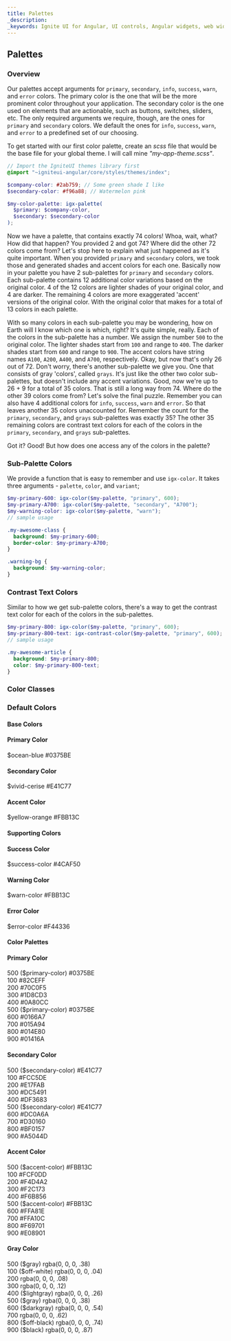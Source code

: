 ```yaml
---
title: Palettes
_description: 
_keywords: Ignite UI for Angular, UI controls, Angular widgets, web widgets, UI widgets, Angular, Native Angular Components Suite, Native Angular Controls, Native Angular Components Library 
---
```


## Palettes

### Overview

Our palettes accept arguments for `primary`, `secondary`, `info`, `success`, `warn`, and `error` colors. The primary color is the one that will be the more prominent color throughout your application. The secondary color is the one used on elements that are actionable, such as buttons, switches, sliders, etc. The only required arguments we require, though, are the ones for `primary` and `secondary` colors. We default the ones for `info`, `success`, `warn`, and `error` to a predefined set of our choosing.

To get started with our first color palette, create an _scss_ file that would be the base file for your global theme. I will call mine _"my-app-theme.scss"_.

```scss
// Import the IgniteUI themes library first
@import "~igniteui-angular/core/styles/themes/index";

$company-color: #2ab759; // Some green shade I like
$secondary-color: #f96a88; // Watermelon pink

$my-color-palette: igx-palette(
  $primary: $company-color,
  $secondary: $secondary-color
);
```

Now we have a palette, that contains exactly 74 colors! Whoa, wait, what? How did that happen? You provided 2 and got 74? Where did the other 72 colors come from?
Let's stop here to explain what just happened as it's quite important. When you provided `primary` and `secondary` colors, we took those and generated shades and accent colors for each one. Basically now in your palette you have 2 sub-palettes for `primary` and `secondary` colors. Each sub-palette contains 12 additional color variations based on the original color. 4 of the 12 colors are lighter shades of your original color, and 4 are darker. The remaining 4 colors are more exaggerated 'accent' versions of the original color. With the original color that makes for a total of 13 colors in each palette.

With so many colors in each sub-palette you may be wondering, how on Earth will I know which one is which, right? It's quite simple, really. Each of the colors in the sub-palette has a number. We assign the number `500` to the original color. The lighter shades start from `100` and range to `400`. The darker shades start from `600` and range to `900`. The accent colors have string names `A100`, `A200`, `A400`, and `A700`, respectively. Okay, but now that's only 26 out of 72. Don't worry, there's another sub-palette we give you. One that consists of gray 'colors', called `grays`. It's just like the other two color sub-palettes, but doesn't include any accent variations. Good, now we're up to 26 + 9 for a total of 35 colors. That is still a long way from 74. Where do the other 39 colors come from? Let's solve the final puzzle. Remember you can also have 4 additional colors for `info`, `success`, `warn` and `error`. So that leaves another 35 colors unaccounted for. Remember the count for the `primary`, `secondary`, and `grays` sub-palettes was exactly 35? The other 35 remaining colors are contrast text colors for each of the colors in the `primary`, `secondary`, and `grays` sub-palettes.

Got it? Good! But how does one access any of the colors in the palette?

<div class="divider"></div>

### Sub-Palette Colors

We provide a function that is easy to remember and use `igx-color`. It takes three arguments - `palette`, `color`, and `variant`;

```scss
$my-primary-600: igx-color($my-palette, "primary", 600);
$my-primary-A700: igx-color($my-palette, "secondary", "A700");
$my-warning-color: igx-color($my-palette, "warn");
// sample usage

.my-awesome-class {
  background: $my-primary-600;
  border-color: $my-primary-A700;
}

.warning-bg {
  background: $my-warning-color;
}
```

<div class="divider"></div>

### Contrast Text Colors

Similar to how we get sub-palette colors, there's a way to get the contrast text color for each of the colors in the sub-palettes.

```scss
$my-primary-800: igx-color($my-palette, "primary", 600);
$my-primary-800-text: igx-contrast-color($my-palette, "primary", 600);
// sample usage

.my-awesome-article {
  background: $my-primary-800;
  color: $my-primary-800-text;
}
```

### Color Classes

### Default Colors

#### Base Colors
<article class="row">
    <div class="col-md-4 col-sm-12">
        <div class="color-container primary-color">
            <h4 class="color-title">Primary Color</h4>
            <div class="color-values">
                <span class="variable">$ocean-blue</span>
                <span class="hex">#0375BE</span>
            </div>
        </div>
    </div>
    <div class="col-md-4 col-sm-12">
        <div class="color-container secondary-color">
            <h4 class="color-title">Secondary Color</h4>
            <div class="color-values">
                <span class="variable">$vivid-cerise</span>
                <span class="hex">#E41C77</span>
            </div>
        </div>
    </div>
    <div class="col-md-4 col-sm-12">
        <div class="color-container accent-color">
            <h4 class="color-title">Accent Color</h4>
            <div class="color-values">
                <span class="variable">$yellow-orange</span>
                <span class="hex">#FBB13C</span>
            </div>
        </div>
    </div>
</article>

<div class="divider"></div>

#### Supporting Colors
<article class="row">
    <div class="col-md-4 col-sm-12">
        <div class="color-container success-color">
            <h4 class="color-title">Success Color</h4>
            <div class="color-values">
                <span class="variable">$success-color</span>
                <span class="hex">#4CAF50</span>
            </div>
        </div>
    </div>
    <div class="col-md-4 col-sm-12">
        <div class="color-container warn-color">
            <h4 class="color-title">Warning Color</h4>
            <div class="color-values">
                <span class="variable">$warn-color</span>
                <span class="hex">#FBB13C</span>
            </div>
        </div>
    </div>
    <div class="col-md-4 col-sm-12">
        <div class="color-container error-color">
            <h4 class="color-title">Error Color</h4>
            <div class="color-values">
                <span class="variable">$error-color</span>
                <span class="hex">#F44336</span>
            </div>
        </div>
    </div>
</article>

<div class="divider"></div>

#### Color Palettes
<article class="color-palettes row">
    <div class="color-palette col-md-6 col-sm-12">
        <div class="color-container primary-color">
            <h4 class="color-title">Primary Color</h4>
            <div class="color-values">
                <span class="variable">500 ($primary-color)</span>
                <span class="hex">#0375BE</span>
            </div>
            <div class="color-values m-100">
                <span class="variable">100</span>
                <span class="hex">#82CEFF</span>
            </div>
            <div class="color-values m-200">
                <span class="variable">200</span>
                <span class="hex">#70C0F5</span>
            </div>
            <div class="color-values m-300">
                <span class="variable">300</span>
                <span class="hex">#1D8CD3</span>
            </div>
            <div class="color-values m-400">
                <span class="variable">400</span>
                <span class="hex">#0A80CC</span>
            </div>
            <div class="color-values m-500">
                <span class="variable">500 ($primary-color)</span>
                <span class="hex">#0375BE</span>
            </div>
            <div class="color-values m-600">
                <span class="variable">600</span>
                <span class="hex">#0166A7</span>
            </div>
            <div class="color-values m-700">
                <span class="variable">700</span>
                <span class="hex">#015A94</span>
            </div>
            <div class="color-values m-800">
                <span class="variable">800</span>
                <span class="hex">#014E80</span>
            </div>
            <div class="color-values m-900">
                <span class="variable">900</span>
                <span class="hex">#01416A</span>
            </div>
        </div>
    </div>
    <div class="color-palette col-md-6 col-sm-12">
        <div class="color-container secondary-color">
            <h4 class="color-title">Secondary Color</h4>
            <div class="color-values">
                <span class="variable">500 ($secondary-color)</span>
                <span class="hex">#E41C77</span>
            </div>
            <div class="color-values m-100">
                <span class="variable">100</span>
                <span class="hex">#FCC5DE</span>
            </div>
            <div class="color-values m-200">
                <span class="variable">200</span>
                <span class="hex">#E17FAB</span>
            </div>
            <div class="color-values m-300">
                <span class="variable">300</span>
                <span class="hex">#DC5491</span>
            </div>
            <div class="color-values m-400">
                <span class="variable">400</span>
                <span class="hex">#DF3683</span>
            </div>
            <div class="color-values m-500">
                <span class="variable">500 ($secondary-color)</span>
                <span class="hex">#E41C77</span>
            </div>
            <div class="color-values m-600">
                <span class="variable">600</span>
                <span class="hex">#DC0A6A</span>
            </div>
            <div class="color-values m-700">
                <span class="variable">700</span>
                <span class="hex">#D30160</span>
            </div>
            <div class="color-values m-800">
                <span class="variable">800</span>
                <span class="hex">#BF0157</span>
            </div>
            <div class="color-values m-900">
                <span class="variable">900</span>
                <span class="hex">#A5044D</span>
            </div>
        </div>
    </div>
    <div class="color-palette col-md-6 col-sm-12">
        <div class="color-container accent-color">
            <h4 class="color-title">Accent Color</h4>
            <div class="color-values">
                <span class="variable">500 ($accent-color)</span>
                <span class="hex">#FBB13C</span>
            </div>
            <div class="color-values m-100">
                <span class="variable">100</span>
                <span class="hex">#FCF0DD</span>
            </div>
            <div class="color-values m-200">
                <span class="variable">200</span>
                <span class="hex">#F4D4A2</span>
            </div>
            <div class="color-values m-300">
                <span class="variable">300</span>
                <span class="hex">#F2C173</span>
            </div>
            <div class="color-values m-400">
                <span class="variable">400</span>
                <span class="hex">#F6B856</span>
            </div>
            <div class="color-values m-500">
                <span class="variable">500 ($accent-color)</span>
                <span class="hex">#FBB13C</span>
            </div>
            <div class="color-values m-600">
                <span class="variable">600</span>
                <span class="hex">#FFA81E</span>
            </div>
            <div class="color-values m-700">
                <span class="variable">700</span>
                <span class="hex">#FFA10C</span>
            </div>
            <div class="color-values m-800">
                <span class="variable">800</span>
                <span class="hex">#F69701</span>
            </div>
            <div class="color-values m-900">
                <span class="variable">900</span>
                <span class="hex">#E08901</span>
            </div>
        </div>
    </div>
    <div class="color-palette col-md-6 col-sm-12">
        <div class="color-container gray-color">
            <h4 class="color-title">Gray Color</h4>
            <div class="color-values">
                <span class="variable">500 ($gray)</span>
                <span class="hex">rgba(0, 0, 0, .38)</span>
            </div>
            <div class="color-values m-100">
                <span class="variable">100 ($off-white)</span>
                <span class="hex">rgba(0, 0, 0, .04)</span>
            </div>
            <div class="color-values m-200">
                <span class="variable">200</span>
                <span class="hex">rgba(0, 0, 0, .08)</span>
            </div>
            <div class="color-values m-300">
                <span class="variable">300</span>
                <span class="hex">rgba(0, 0, 0, .12)</span>
            </div>
            <div class="color-values m-400">
                <span class="variable">400 ($lightgray)</span>
                <span class="hex">rgba(0, 0, 0, .26)</span>
            </div>
            <div class="color-values m-500">
                <span class="variable">500 ($gray)</span>
                <span class="hex">rgba(0, 0, 0, .38)</span>
            </div>
            <div class="color-values m-600">
                <span class="variable">600 ($darkgray)</span>
                <span class="hex">rgba(0, 0, 0, .54)</span>
            </div>
            <div class="color-values m-700">
                <span class="variable">700</span>
                <span class="hex">rgba(0, 0, 0, .62)</span>
            </div>
            <div class="color-values m-800">
                <span class="variable">800 ($off-black)</span>
                <span class="hex">rgba(0, 0, 0, .74)</span>
            </div>
            <div class="color-values m-900">
                <span class="variable">900 ($black)</span>
                <span class="hex">rgba(0, 0, 0, .87)</span>
            </div>
        </div>
    </div>
</article>